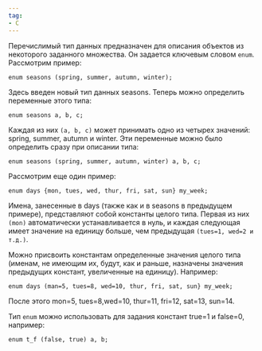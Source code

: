 ```yaml
---
tag:
- C
---
```

Перечислимый тип данных предназначен для описания объектов из некоторого заданного множества. Он задается ключевым словом `enum`. Рассмотрим пример:

```
enum seasons (spring, summer, autumn, winter);
```

Здесь введен новый тип данных seasons. Теперь можно определить переменные этого типа:

```
enum seasons а, b, с;
```


Каждая из них `(а, b, c)` может принимать одно из четырех значений: spring, summer, autumn и winter. Эти переменные можно было определить сразу при описании типа:

```
enum seasons (spring, summer, autumn, winter) a, b, с;
```

Рассмотрим еще один пример:
```
enum days {mon, tues, wed, thur, fri, sat, sun} my_week;
```

Имена, занесенные в days (также как и в seasons в предыдущем примере), представляют собой константы целого типа. Первая из них `(mon)` автоматически устанавливается в нуль, и каждая следующая имеет значение на единицу больше, чем предыдущая 
`(tues=1, wed=2 и т.д.)`.

Можно присвоить константам определенные значения целого типа (именам, не имеющим их, будут, как и раньше, назначены значения предыдущих констант, увеличенные на единицу). Например:

```
enum days (man=5, tues=8, wed=10, thur, fri, sat, sun} my_week;
```

После этого mon=5, tues=8,wed=10, thur=11, fri=12, sat=13, sun=14.

Тип `enum` можно использовать для задания констант true=1 и false=0, например:

```
enum t_f (false, true) а, b;
```
